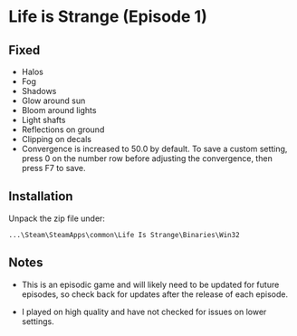Life is Strange (Episode 1)
===========================

Fixed
-----
- Halos
- Fog
- Shadows
- Glow around sun
- Bloom around lights
- Light shafts
- Reflections on ground
- Clipping on decals
- Convergence is increased to 50.0 by default. To save a custom setting, press
  0 on the number row before adjusting the convergence, then press F7 to save.

Installation
------------
Unpack the zip file under:

    ...\Steam\SteamApps\common\Life Is Strange\Binaries\Win32

Notes
-----
- This is an episodic game and will likely need to be updated for future
  episodes, so check back for updates after the release of each episode.

- I played on high quality and have not checked for issues on lower settings.
